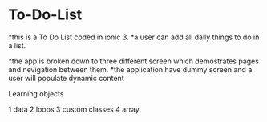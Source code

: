 # To-Do-List
*this is a To Do List coded in ionic 3.
*a user can add all daily things to do in a list.

*the app is broken down to three different screen which demostrates pages and nevigation between them.
*the application have dummy screen and a user will populate dynamic content

Learning objects

1 data
2 loops
3 custom classes
4 array
